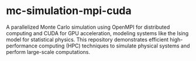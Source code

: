 # mc-simulation-mpi-cuda
 A parallelized Monte Carlo simulation using OpenMPI for distributed computing and CUDA for GPU acceleration, modeling systems like the Ising model for statistical physics. This repository demonstrates efficient high-performance computing (HPC) techniques to simulate physical systems and perform large-scale computations.
